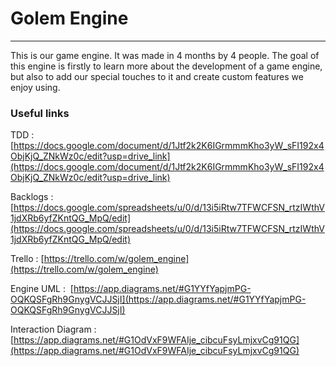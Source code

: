 # Golem Engine
---

This is our game engine. It was made in 4 months by 4 people. The goal of this engine is firstly to learn more about the development of a game engine, but also to add our special touches to it and create custom features we enjoy using. 

### Useful links

TDD : 
[https://docs.google.com/document/d/1Jtf2k2K6IGrmmmKho3yW_sFI192x4ObjKjQ_ZNkWz0c/edit?usp=drive_link](https://docs.google.com/document/d/1Jtf2k2K6IGrmmmKho3yW_sFI192x4ObjKjQ_ZNkWz0c/edit?usp=drive_link)

Backlogs : [https://docs.google.com/spreadsheets/u/0/d/13i5iRtw7TFWCFSN_rtzIWthV1jdXRb6yfZKntQG_MpQ/edit](https://docs.google.com/spreadsheets/u/0/d/13i5iRtw7TFWCFSN_rtzIWthV1jdXRb6yfZKntQG_MpQ/edit)

Trello :
[https://trello.com/w/golem_engine](https://trello.com/w/golem_engine)

Engine UML : 
[https://app.diagrams.net/#G1YYfYapjmPG-OQKQSFgRh9GnygVCJJSjI](https://app.diagrams.net/#G1YYfYapjmPG-OQKQSFgRh9GnygVCJJSjI)

Interaction Diagram :
[https://app.diagrams.net/#G1OdVxF9WFAIje_cibcuFsyLmjxvCg91QG](https://app.diagrams.net/#G1OdVxF9WFAIje_cibcuFsyLmjxvCg91QG)
